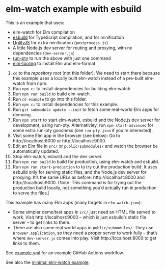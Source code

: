 # elm-watch example with esbuild

This is an example that uses:

- elm-watch for Elm compilation
- [esbuild] for TypeScript compilation, and for minification
- [UglifyJS] for extra minification (`postprocess.js`)
- A little Node.js dev server for routing and proxying, with no dependencies (`dev-server.js`)
- [run-pty] to run the above with just one command
- [elm-tooling] to install Elm and elm-format

1. `cd` to the _repository root_ (not this folder). We need to start there because this example uses a locally built elm-watch instead of a pre-built elm-watch from npm.
2. Run `npm ci` to install dependencies for building elm-watch.
3. Run `npm run build` to build elm-watch.
4. Run `cd example` to go into this folder.
5. Run `npm ci` to install dependencies for this example.
6. Run `git submodule update --init` to fetch some real-world Elm apps for demoing.
7. Run `npm start` to start elm-watch, esbuild and the Node.js dev server for development, using run-pty. Alternativley, run `npm start-advanced` for some extra run-pty goodness (see `run-pty.json` if you’re interested).
8. Visit some Elm app in the browser (see below): Go to http://localhost:8000 or http://localhost:9000.
9. Edit an Elm file in `src/` or `public/submodules/` and watch the browser be automatically updated.
10. Stop elm-watch, esbuild and the dev server.
11. Run `npm run build` to build for production, using elm-watch and esbuild.
12. Run `npm run start-production` to to try out the production build. It uses esbuild only for serving static files, and the Node.js dev server for proxying. It’s the same URLs as before: http://localhost:8000 and http://localhost:9000. (Note: This command is for trying out the production build locally, not something you’d actually run in production to serve the files.)

This example has many Elm apps (many targets in `elm-watch.json`):

- Some simpler demo/test apps in `src/` just need an HTML file served to work. Visit http://localhost:9000 – which is just esbuild’s static file server – to get links to them.
- There are also some real world apps in `public/submodules/`. They use `Browser.application`, so they need a proper server to work fully – that’s where `dev-server.js` comes into play. Visit http://localhost:8000 to get links to them.

See [example.yml] for an example GitHub Actions workflow.

See also the [minimal elm-watch example][example-minimal].

[elm-tooling]: https://elm-tooling.github.io/elm-tooling-cli
[esbuild]: https://esbuild.github.io/
[example-minimal]: https://github.com/lydell/elm-watch/tree/main/example-minimal
[example.yml]: https://github.com/lydell/elm-watch/blob/main/.github/workflows/example.yml
[run-pty]: https://github.com/lydell/run-pty/
[uglifyjs]: https://github.com/mishoo/UglifyJS
